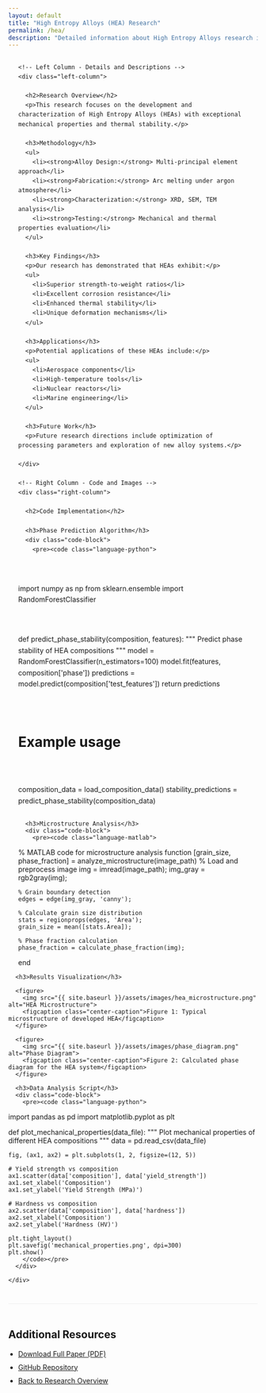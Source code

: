 ```yaml
---
layout: default
title: "High Entropy Alloys (HEA) Research"
permalink: /hea/
description: "Detailed information about High Entropy Alloys research including methodologies, code implementations, and results."
---
```


<div class="content-container">
  <div class="two-column-layout">

    <!-- Left Column - Details and Descriptions -->
    <div class="left-column">
      
      <h2>Research Overview</h2>
      <p>This research focuses on the development and characterization of High Entropy Alloys (HEAs) with exceptional mechanical properties and thermal stability.</p>

      <h3>Methodology</h3>
      <ul>
        <li><strong>Alloy Design:</strong> Multi-principal element approach</li>
        <li><strong>Fabrication:</strong> Arc melting under argon atmosphere</li>
        <li><strong>Characterization:</strong> XRD, SEM, TEM analysis</li>
        <li><strong>Testing:</strong> Mechanical and thermal properties evaluation</li>
      </ul>

      <h3>Key Findings</h3>
      <p>Our research has demonstrated that HEAs exhibit:</p>
      <ul>
        <li>Superior strength-to-weight ratios</li>
        <li>Excellent corrosion resistance</li>
        <li>Enhanced thermal stability</li>
        <li>Unique deformation mechanisms</li>
      </ul>

      <h3>Applications</h3>
      <p>Potential applications of these HEAs include:</p>
      <ul>
        <li>Aerospace components</li>
        <li>High-temperature tools</li>
        <li>Nuclear reactors</li>
        <li>Marine engineering</li>
      </ul>

      <h3>Future Work</h3>
      <p>Future research directions include optimization of processing parameters and exploration of new alloy systems.</p>

    </div>

    <!-- Right Column - Code and Images -->
    <div class="right-column">
      
      <h2>Code Implementation</h2>
      
      <h3>Phase Prediction Algorithm</h3>
      <div class="code-block">
        <pre><code class="language-python">
import numpy as np
from sklearn.ensemble import RandomForestClassifier

def predict_phase_stability(composition, features):
    """
    Predict phase stability of HEA compositions
    """
    model = RandomForestClassifier(n_estimators=100)
    model.fit(features, composition['phase'])
    predictions = model.predict(composition['test_features'])
    return predictions

# Example usage
composition_data = load_composition_data()
stability_predictions = predict_phase_stability(composition_data)
        </code></pre>
      </div>

      <h3>Microstructure Analysis</h3>
      <div class="code-block">
        <pre><code class="language-matlab">
% MATLAB code for microstructure analysis
function [grain_size, phase_fraction] = analyze_microstructure(image_path)
    % Load and preprocess image
    img = imread(image_path);
    img_gray = rgb2gray(img);
    
    % Grain boundary detection
    edges = edge(img_gray, 'canny');
    
    % Calculate grain size distribution
    stats = regionprops(edges, 'Area');
    grain_size = mean([stats.Area]);
    
    % Phase fraction calculation
    phase_fraction = calculate_phase_fraction(img);
end
        </code></pre>
      </div>

      <h3>Results Visualization</h3>
      
      <figure>
        <img src="{{ site.baseurl }}/assets/images/hea_microstructure.png" alt="HEA Microstructure">
        <figcaption class="center-caption">Figure 1: Typical microstructure of developed HEA</figcaption>
      </figure>

      <figure>
        <img src="{{ site.baseurl }}/assets/images/phase_diagram.png" alt="Phase Diagram">
        <figcaption class="center-caption">Figure 2: Calculated phase diagram for the HEA system</figcaption>
      </figure>

      <h3>Data Analysis Script</h3>
      <div class="code-block">
        <pre><code class="language-python">
import pandas as pd
import matplotlib.pyplot as plt

def plot_mechanical_properties(data_file):
    """
    Plot mechanical properties of different HEA compositions
    """
    data = pd.read_csv(data_file)
    
    fig, (ax1, ax2) = plt.subplots(1, 2, figsize=(12, 5))
    
    # Yield strength vs composition
    ax1.scatter(data['composition'], data['yield_strength'])
    ax1.set_xlabel('Composition')
    ax1.set_ylabel('Yield Strength (MPa)')
    
    # Hardness vs composition
    ax2.scatter(data['composition'], data['hardness'])
    ax2.set_xlabel('Composition')
    ax2.set_ylabel('Hardness (HV)')
    
    plt.tight_layout()
    plt.savefig('mechanical_properties.png', dpi=300)
    plt.show()
        </code></pre>
      </div>

    </div>

  </div>

  <!-- Additional Resources Section -->
  <div class="additional-resources">
    <h2>Additional Resources</h2>
    <ul>
      <li><a href="{{ site.baseurl }}/assets/documents/hea_publication.pdf">Download Full Paper (PDF)</a></li>
      <li><a href="https://github.com/yourusername/hea-research">GitHub Repository</a></li>
      <li><a href="{{ site.baseurl }}/research/">Back to Research Overview</a></li>
    </ul>
  </div>
</div>

<style>
.content-container {
  max-width: 1400px;
  margin: 0 auto;
  padding: 0 20px;
}

.two-column-layout {
  display: flex;
  gap: 30px;
  flex-wrap: wrap;
  line-height: 1.6;
}

.left-column, .right-column {
  flex: 1;
  min-width: 300px;
}

.left-column h2, .right-column h2 {
  color: #2c3e50;
  border-bottom: 2px solid #3498db;
  padding-bottom: 5px;
}

.left-column h3, .right-column h3 {
  color: #34495e;
  margin-top: 25px;
}

.left-column ul {
  padding-left: 20px;
}

.left-column li {
  margin-bottom: 8px;
}

.code-block {
  background: #f6f8fa;
  padding: 15px;
  border-radius: 5px;
  margin-bottom: 20px;
  overflow-x: auto;
}

.code-block pre code {
  font-size: 0.6em;
  line-height: 1.4;
  font-family: 'Monaco', 'Menlo', 'Ubuntu Mono', monospace;
}

figure {
  margin: 20px 0;
  text-align: center;
}

figure img {
  width: 100%;
  border-radius: 5px;
  max-width: 100%;
}

.center-caption {
  text-align: center;
  font-style: italic;
  margin-top: 8px;
  color: #666;
  display: block;
}

.additional-resources {
  margin-top: 40px;
  padding-top: 20px;
  border-top: 1px solid #eee;
}

.additional-resources ul {
  padding-left: 20px;
}

.additional-resources li {
  margin-bottom: 10px;
}

/* Responsive design */
@media (max-width: 768px) {
  .content-container {
    padding: 0 20px;
  }
  
  .two-column-layout {
    gap: 20px;
  }
}
</style>